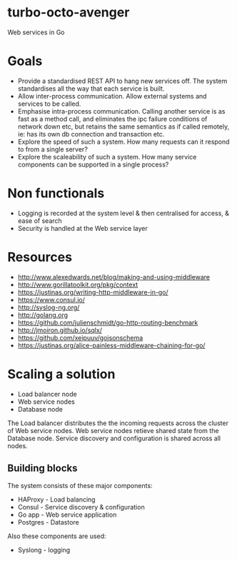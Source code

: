 # turbo-octo-avenger
Web services in Go

# Goals

- Provide a standardised REST API to hang new services off. The system standardises
  all the way that each service is built.
- Allow inter-process communication. Allow external systems and services to be called.
- Emphasise intra-process communication. Calling another service is as fast as a method call, and eliminates
  the ipc failure conditions of network down etc, but retains the same semantics as if called remotely, ie:
  has its own db connection and transaction etc.
- Explore the speed of such a system. How many requests can it respond to from a single server?
- Explore the scaleability of such a system. How many service components can be supported in a single process? 



# Non functionals

- Logging is recorded at the system level & then centralised for access, & ease
  of search
- Security is handled at the Web service layer
  
# Resources

- http://www.alexedwards.net/blog/making-and-using-middleware
- http://www.gorillatoolkit.org/pkg/context
- https://justinas.org/writing-http-middleware-in-go/
- https://www.consul.io/
- http://syslog-ng.org/
- http://golang.org
- https://github.com/julienschmidt/go-http-routing-benchmark
- http://jmoiron.github.io/sqlx/
- https://github.com/xeipuuv/gojsonschema
- https://justinas.org/alice-painless-middleware-chaining-for-go/

# Scaling a solution

- Load balancer node
- Web service nodes
- Database node


The Load balancer distributes the the incoming requests across the cluster of 
Web service nodes.  Web service nodes retieve shared state from the Database node.
Service discovery and configuration is shared across all nodes.

## Building blocks

The system consists of these major components:

- HAProxy - Load balancing
- Consul - Service discovery & configuration
- Go app - Web service application
- Postgres - Datastore

Also these components are used:

- Syslong - logging


